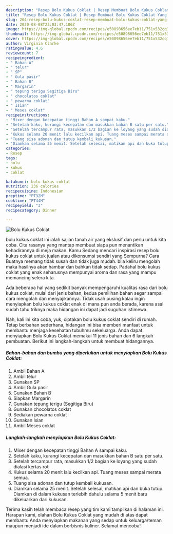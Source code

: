 ```yaml
---
description: "Resep Bolu Kukus Coklat | Resep Membuat Bolu Kukus Coklat Yang Paling Enak"
title: "Resep Bolu Kukus Coklat | Resep Membuat Bolu Kukus Coklat Yang Paling Enak"
slug: 204-resep-bolu-kukus-coklat-resep-membuat-bolu-kukus-coklat-yang-paling-enak
date: 2020-08-08T23:03:47.106Z
image: https://img-global.cpcdn.com/recipes/e50898656ee7eb11/751x532cq70/bolu-kukus-coklat-foto-resep-utama.jpg
thumbnail: https://img-global.cpcdn.com/recipes/e50898656ee7eb11/751x532cq70/bolu-kukus-coklat-foto-resep-utama.jpg
cover: https://img-global.cpcdn.com/recipes/e50898656ee7eb11/751x532cq70/bolu-kukus-coklat-foto-resep-utama.jpg
author: Virginia Clarke
ratingvalue: 4.6
reviewcount: 7
recipeingredient:
- " Bahan A"
- " telur"
- " SP"
- " Gula pasir"
- " Bahan B"
- " Margarin"
- " tepung terigu Segitiga Biru"
- " chocolatos coklat"
- " pewarna coklat"
- " Isian"
- " Meses coklat"
recipeinstructions:
- "Mixer dengan kecepatan tinggi Bahan A sampai kaku."
- "Setelah kaku, kurangi kecepatan dan masukkan bahan B satu per satu."
- "Setelah tercampur rata, masukkan 1/2 bagian ke loyang yang sudah dialasi kertas roti"
- "Kukus selama 20 menit lalu kecilkan api. Tuang meses sampai merata semua."
- "Tuang sisa adonan dan tutup kembali kukusan."
- "Diamkan selama 25 menit. Setelah selesai, matikan api dan buka tutup. Diamkan di dalam kukusan terlebih dahulu selama 5 menit baru dikeluarkan dari kukusan."
categories:
- Resep
tags:
- bolu
- kukus
- coklat

katakunci: bolu kukus coklat 
nutrition: 236 calories
recipecuisine: Indonesian
preptime: "PT32M"
cooktime: "PT44M"
recipeyield: "3"
recipecategory: Dinner

---
```



![Bolu Kukus Coklat](https://img-global.cpcdn.com/recipes/e50898656ee7eb11/751x532cq70/bolu-kukus-coklat-foto-resep-utama.jpg)


bolu kukus coklat ini ialah sajian tanah air yang ekslusif dan perlu untuk kita coba. Cita rasanya yang mantap membuat siapa pun menantikan kehadirannya di meja makan.
Kamu Sedang mencari inspirasi resep bolu kukus coklat untuk jualan atau dikonsumsi sendiri yang Sempurna? Cara Buatnya memang tidak susah dan tidak juga mudah. bila keliru mengolah maka hasilnya akan hambar dan bahkan tidak sedap. Padahal bolu kukus coklat yang enak seharusnya mempunyai aroma dan rasa yang mampu memancing selera kita.



Ada beberapa hal yang sedikit banyak mempengaruhi kualitas rasa dari bolu kukus coklat, mulai dari jenis bahan, kedua pemilihan bahan segar sampai cara mengolah dan menyajikannya. Tidak usah pusing kalau ingin menyiapkan bolu kukus coklat enak di mana pun anda berada, karena asal sudah tahu triknya maka hidangan ini dapat jadi suguhan istimewa.


Nah, kali ini kita coba, yuk, ciptakan bolu kukus coklat sendiri di rumah. Tetap berbahan sederhana, hidangan ini bisa memberi manfaat untuk membantu menjaga kesehatan tubuhmu sekeluarga. Anda dapat menyiapkan Bolu Kukus Coklat memakai 11 jenis bahan dan 6 langkah pembuatan. Berikut ini langkah-langkah untuk membuat hidangannya.

<!--inarticleads1-->

##### Bahan-bahan dan bumbu yang diperlukan untuk menyiapkan Bolu Kukus Coklat:

1. Ambil  Bahan A
1. Ambil  telur
1. Gunakan  SP
1. Ambil  Gula pasir
1. Gunakan  Bahan B
1. Siapkan  Margarin
1. Gunakan  tepung terigu (Segitiga Biru)
1. Gunakan  chocolatos coklat
1. Sediakan  pewarna coklat
1. Gunakan  Isian
1. Ambil  Meses coklat




<!--inarticleads2-->

##### Langkah-langkah menyiapkan Bolu Kukus Coklat:

1. Mixer dengan kecepatan tinggi Bahan A sampai kaku.
1. Setelah kaku, kurangi kecepatan dan masukkan bahan B satu per satu.
1. Setelah tercampur rata, masukkan 1/2 bagian ke loyang yang sudah dialasi kertas roti
1. Kukus selama 20 menit lalu kecilkan api. Tuang meses sampai merata semua.
1. Tuang sisa adonan dan tutup kembali kukusan.
1. Diamkan selama 25 menit. Setelah selesai, matikan api dan buka tutup. Diamkan di dalam kukusan terlebih dahulu selama 5 menit baru dikeluarkan dari kukusan.




Terima kasih telah membaca resep yang tim kami tampilkan di halaman ini. Harapan kami, olahan Bolu Kukus Coklat yang mudah di atas dapat membantu Anda menyiapkan makanan yang sedap untuk keluarga/teman maupun menjadi ide dalam berbisnis kuliner. Selamat mencoba!
